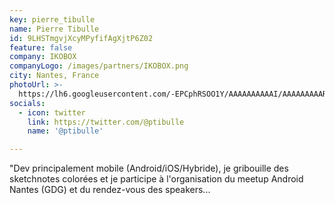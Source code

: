 ```yaml
---
key: pierre_tibulle
name: Pierre Tibulle
id: 9LHSTmgvjXcyMPyfifAgXjtP6Z02
feature: false
company: IKOBOX
companyLogo: /images/partners/IKOBOX.png
city: Nantes, France
photoUrl: >-
  https://lh6.googleusercontent.com/-EPCphRSOO1Y/AAAAAAAAAAI/AAAAAAAAARo/JCN5RTGQPos/photo.jpg
socials:
  - icon: twitter
    link: https://twitter.com/@ptibulle
    name: '@ptibulle'

---
```


"Dev principalement mobile (Android/iOS/Hybride), je gribouille des sketchnotes colorées et je participe à l'organisation du meetup Android Nantes (GDG) et du rendez-vous des speakers...